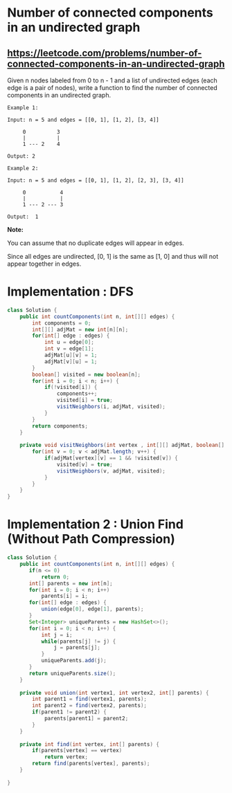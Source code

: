 # Number of connected components in an undirected graph
## https://leetcode.com/problems/number-of-connected-components-in-an-undirected-graph

Given n nodes labeled from 0 to n - 1 and a list of undirected edges (each edge is a pair of nodes), write a function to find the number of connected components in an undirected graph.

```
Example 1:

Input: n = 5 and edges = [[0, 1], [1, 2], [3, 4]]

     0          3
     |          |
     1 --- 2    4 

Output: 2

Example 2:

Input: n = 5 and edges = [[0, 1], [1, 2], [2, 3], [3, 4]]

     0           4
     |           |
     1 --- 2 --- 3

Output:  1
```

**Note:**

You can assume that no duplicate edges will appear in edges. 

Since all edges are undirected, [0, 1] is the same as [1, 0] and thus will not appear together in edges.

# Implementation : DFS
```java
class Solution {
    public int countComponents(int n, int[][] edges) {
        int components = 0;
        int[][] adjMat = new int[n][n];
        for(int[] edge : edges) {
            int u = edge[0];
            int v = edge[1];
            adjMat[u][v] = 1;
            adjMat[v][u] = 1;
        }
        boolean[] visited = new boolean[n];
        for(int i = 0; i < n; i++) {
            if(!visited[i]) {
                components++;
                visited[i] = true;
                visitNeighbors(i, adjMat, visited);
            }
        }
        return components;
    }
    
    private void visitNeighbors(int vertex , int[][] adjMat, boolean[] visited) {
        for(int v = 0; v < adjMat.length; v++) {
            if(adjMat[vertex][v] == 1 && !visited[v]) {
                visited[v] = true;
                visitNeighbors(v, adjMat, visited);
            }
        }
    }
}
```

# Implementation 2 : Union Find (Without Path Compression)
```java
class Solution {
    public int countComponents(int n, int[][] edges) {
       if(n <= 0)
           return 0;
       int[] parents = new int[n];
       for(int i = 0; i < n; i++)
           parents[i] = i;
       for(int[] edge : edges) {
           union(edge[0], edge[1], parents);
       } 
       Set<Integer> uniqueParents = new HashSet<>(); 
       for(int i = 0; i < n; i++) {
           int j = i;
           while(parents[j] != j) {
               j = parents[j];
           }
           uniqueParents.add(j);
       } 
       return uniqueParents.size(); 
    }
    
    private void union(int vertex1, int vertex2, int[] parents) {
        int parent1 = find(vertex1, parents);
        int parent2 = find(vertex2, parents);
        if(parent1 != parent2) {
            parents[parent1] = parent2;
        }
    }
    
    private int find(int vertex, int[] parents) {
        if(parents[vertex] == vertex)
            return vertex;
        return find(parents[vertex], parents);
    }
    
}
```

